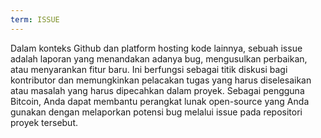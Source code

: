 ```yaml
---
term: ISSUE
---
```


Dalam konteks Github dan platform hosting kode lainnya, sebuah issue adalah laporan yang menandakan adanya bug, mengusulkan perbaikan, atau menyarankan fitur baru. Ini berfungsi sebagai titik diskusi bagi kontributor dan memungkinkan pelacakan tugas yang harus diselesaikan atau masalah yang harus dipecahkan dalam proyek. Sebagai pengguna Bitcoin, Anda dapat membantu perangkat lunak open-source yang Anda gunakan dengan melaporkan potensi bug melalui issue pada repositori proyek tersebut.